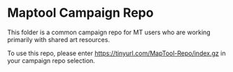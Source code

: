 # Maptool Campaign Repo

This folder is a common campaign repo for MT users who are working primarily with shared art resources.

To use this repo, please enter https://tinyurl.com/MapTool-Repo/index.gz in your campaign repo selection.

